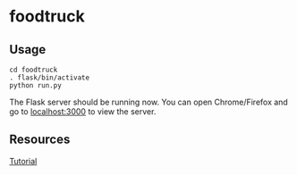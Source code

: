 foodtruck
=========
Usage
-----
```
cd foodtruck
. flask/bin/activate
python run.py
```
The Flask server should be running now.
You can open Chrome/Firefox and go to [localhost:3000](http://127.0.0.1:3000) to view the server.


Resources
---------
[Tutorial](http://blog.miguelgrinberg.com/post/the-flask-mega-tutorial-part-i-hello-world)
